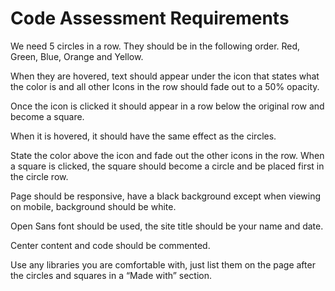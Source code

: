 Code Assessment Requirements
=============

We need 5 circles in a row. They should be in the following order. Red, Green, Blue, Orange and Yellow.

When they are hovered, text should appear under the icon that states what the color is and all other Icons in the row should fade out to a 50% opacity.

Once the icon is clicked it should appear in a row below the original row and become a square. 

When it is hovered, it should have the same effect as the circles. 

State the color above the icon and fade out the other icons in the row. When a square is clicked, the square should become a circle and be placed first in the circle row.

Page should be responsive, have a black background except when viewing on mobile, background should be white. 

Open Sans font should be used, the site title should be your name and date. 

Center content and code should be commented. 

Use any libraries you are comfortable with, just list them on the page after the circles and squares in a “Made with” section.